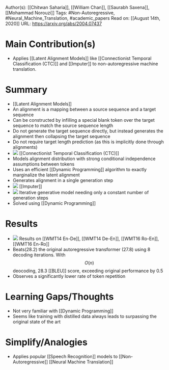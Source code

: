Author(s): [[Chitwan Saharia]], [[William Chan]], [[Saurabh Saxena]], [[Mohammad Norouzi]]
Tags: #Non-Autoregressive, #Neural_Machine_Translation, #academic_papers
Read on: [[August 14th, 2020]]
URL: https://arxiv.org/abs/2004.07437
# Main Contribution(s)
- Applies [[Latent Alignment Models]] like [[Connectionist Temporal Classification (CTC)]] and [[Imputer]] to non-autoregressive machine translation.
# Summary
- [[Latent Alignment Models]]
- An alignment is a mapping between a source sequence and a target sequence
- Can be constructed by infilling a special blank token over the target sequence to match the source sequence length
- Do not generate the target sequence directly, but instead generates the alignment then collapsing the target sequence 
- Do not require target length prediction (as this is implicitly done through alignments)
- ![](https://firebasestorage.googleapis.com/v0/b/firescript-577a2.appspot.com/o/imgs%2Fapp%2FPaperReadings%2F8vrvtCa-Jo.png?alt=media&token=8494146b-5da4-41b5-8ca2-24a3f20d6aca)
[[Connectionist Temporal Classification (CTC)]]
- Models alignment distribution with strong conditional independence assumptions between tokens
- Uses an efficient [[Dynamic Programming]] algorithm to exactly marginalize the latent alignment
- Generates alignment in a single generation step
- ![](https://firebasestorage.googleapis.com/v0/b/firescript-577a2.appspot.com/o/imgs%2Fapp%2FPaperReadings%2FoePmL-pG-c.png?alt=media&token=3bfed10f-8009-4f2b-9570-b66ed9a8a33b)
[[Imputer]]
- ![](https://firebasestorage.googleapis.com/v0/b/firescript-577a2.appspot.com/o/imgs%2Fapp%2FPaperReadings%2Ft3fIR4PC9m.png?alt=media&token=7f375412-4378-4e0b-9295-5e3635dbc7c3)
Iterative generative model needing only a constant number of generation steps
- Solved using [[Dynamic Programming]]
#   Results
- ![](https://firebasestorage.googleapis.com/v0/b/firescript-577a2.appspot.com/o/imgs%2Fapp%2FPaperReadings%2FBEvaSwYDOk.png?alt=media&token=2065469d-20c9-460f-8b08-d861dd1e51a8)
Results on [[WMT14 En-De]], [[WMT14 De-En]], [[WMT16 Ro-En]], [[WMT16 En-Ro]]
- Beats(28.2) the original autoregressive transformer (27.8) using 8 decoding iterations. With $$O(n)$$ deocoding, 28.3 [[BLEU]] score, exceeding original performance by 0.5 
- Observes a significantly lower rate of token repetition
# Learning Gaps/Thoughts
- Not very familiar with [[Dynamic Programming]]
- Seems like training with distilled data always leads to surpassing the original state of the art
# Simplify/Analogies
- Applies popular [[Speech Recognition]] models to [[Non-Autoregressive]] [[Neural Machine Translation]]
